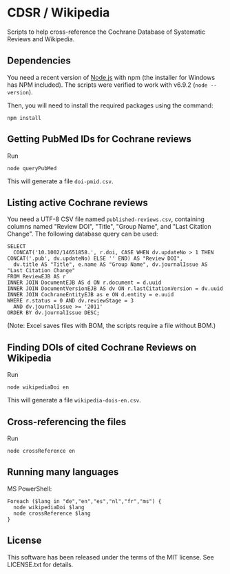 CDSR / Wikipedia
================

Scripts to help cross-reference the Cochrane Database of Systematic Reviews and Wikipedia.

Dependencies
------------

You need a recent version of [Node.js](https://nodejs.org/) with npm (the installer for Windows has NPM included). The scripts were verified to work with v6.9.2 (`node --version`).

Then, you will need to install the required packages using the command:

```
npm install
```

Getting PubMed IDs for Cochrane reviews
---------------------------------------

Run

```
node queryPubMed
```

This will generate a file `doi-pmid.csv`.

Listing active Cochrane reviews
-------------------------------

You need a UTF-8 CSV file named `published-reviews.csv`, containing columns named "Review DOI", "Title", "Group Name", and "Last Citation Change". The following database query can be used:

```
SELECT
  CONCAT('10.1002/14651858.', r.doi, CASE WHEN dv.updateNo > 1 THEN CONCAT('.pub', dv.updateNo) ELSE '' END) AS "Review DOI",
  dv.title AS "Title", e.name AS "Group Name", dv.journalIssue AS "Last Citation Change"
FROM ReviewEJB AS r
INNER JOIN DocumentEJB AS d ON r.document = d.uuid
INNER JOIN DocumentVersionEJB AS dv ON r.lastCitationVersion = dv.uuid
INNER JOIN CochraneEntityEJB as e ON d.entity = e.uuid
WHERE r.status = 0 AND dv.reviewStage = 3
  AND dv.journalIssue >= '2011'
ORDER BY dv.journalIssue DESC;
```

(Note: Excel saves files with BOM, the scripts require a file without BOM.)

Finding DOIs of cited Cochrane Reviews on Wikipedia
---------------------------------------------------

Run

```
node wikipediaDoi en
```

This will generate a file `wikipedia-dois-en.csv`.

Cross-referencing the files
---------------------------

Run

```
node crossReference en
```

Running many languages
----------------------

MS PowerShell:

```
Foreach ($lang in "de","en","es","nl","fr","ms") {
  node wikipediaDoi $lang
  node crossReference $lang
}
```

License
-------

This software has been released under the terms of the MIT license. See LICENSE.txt for details.